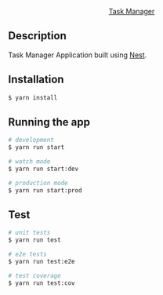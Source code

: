 <p align="center">
  <a href="https://github.com/Trend20/NestJS-Task-Manager" target="blank" textDecoration="none">Task Manager</a>
</p>

## Description

Task Manager Application built using [Nest](http://nestjs.com/).

## Installation

```bash
$ yarn install
```

## Running the app

```bash
# development
$ yarn run start

# watch mode
$ yarn run start:dev

# production mode
$ yarn run start:prod
```

## Test

```bash
# unit tests
$ yarn run test

# e2e tests
$ yarn run test:e2e

# test coverage
$ yarn run test:cov
```